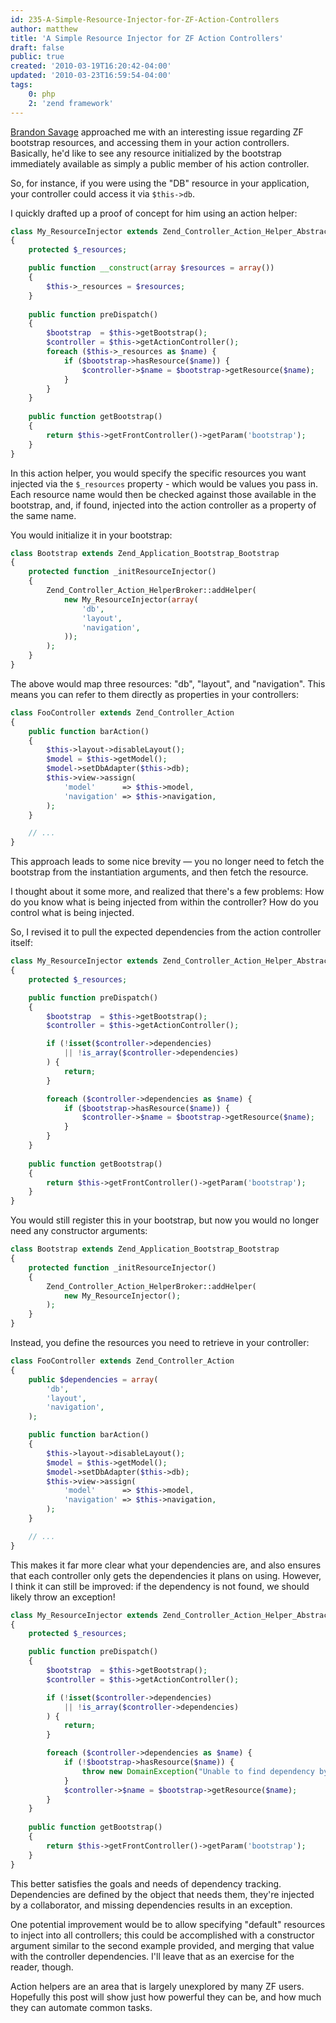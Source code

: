 ```yaml
---
id: 235-A-Simple-Resource-Injector-for-ZF-Action-Controllers
author: matthew
title: 'A Simple Resource Injector for ZF Action Controllers'
draft: false
public: true
created: '2010-03-19T16:20:42-04:00'
updated: '2010-03-23T16:59:54-04:00'
tags:
    0: php
    2: 'zend framework'
---
```

[Brandon Savage](http://www.brandonsavage.net/) approached me with an
interesting issue regarding ZF bootstrap resources, and accessing them in your
action controllers. Basically, he'd like to see any resource initialized by the
bootstrap immediately available as simply a public member of his action
controller.

So, for instance, if you were using the "DB" resource in your application, your
controller could access it via `$this->db`.

<!--- EXTENDED -->

I quickly drafted up a proof of concept for him using an action helper:

```php
class My_ResourceInjector extends Zend_Controller_Action_Helper_Abstract
{
    protected $_resources;

    public function __construct(array $resources = array())
    {
        $this->_resources = $resources;
    }
 
    public function preDispatch()
    {
        $bootstrap  = $this->getBootstrap();
        $controller = $this->getActionController();
        foreach ($this->_resources as $name) {
            if ($bootstrap->hasResource($name)) {
                $controller->$name = $bootstrap->getResource($name);
            }
        }
    }
 
    public function getBootstrap()
    {
        return $this->getFrontController()->getParam('bootstrap');
    }
}
```

In this action helper, you would specify the specific resources you want
injected via the `$_resources` property - which would be values you pass in.
Each resource name would then be checked against those available in the
bootstrap, and, if found, injected into the action controller as a property of
the same name.

You would initialize it in your bootstrap:

```php
class Bootstrap extends Zend_Application_Bootstrap_Bootstrap
{
    protected function _initResourceInjector()
    {
        Zend_Controller_Action_HelperBroker::addHelper(
            new My_ResourceInjector(array(
                'db',
                'layout',
                'navigation',
            ));
        );
    }
}
```

The above would map three resources: "db", "layout", and "navigation". This
means you can refer to them directly as properties in your controllers:

```php
class FooController extends Zend_Controller_Action
{
    public function barAction()
    {
        $this->layout->disableLayout();
        $model = $this->getModel();
        $model->setDbAdapter($this->db);
        $this->view->assign(
            'model'      => $this->model,
            'navigation' => $this->navigation,
        );
    }

    // ...
}
```

This approach leads to some nice brevity — you no longer need to fetch the
bootstrap from the instantiation arguments, and then fetch the resource.

I thought about it some more, and realized that there's a few problems: How do
you know what is being injected from within the controller? How do you control
what is being injected.

So, I revised it to pull the expected dependencies from the action controller itself:

```php
class My_ResourceInjector extends Zend_Controller_Action_Helper_Abstract
{
    protected $_resources;

    public function preDispatch()
    {
        $bootstrap  = $this->getBootstrap();
        $controller = $this->getActionController();

        if (!isset($controller->dependencies) 
            || !is_array($controller->dependencies)
        ) {
            return;
        }

        foreach ($controller->dependencies as $name) {
            if ($bootstrap->hasResource($name)) {
                $controller->$name = $bootstrap->getResource($name);
            }
        }
    }
 
    public function getBootstrap()
    {
        return $this->getFrontController()->getParam('bootstrap');
    }
}
```

You would still register this in your bootstrap, but now you would no longer
need any constructor arguments:

```php
class Bootstrap extends Zend_Application_Bootstrap_Bootstrap
{
    protected function _initResourceInjector()
    {
        Zend_Controller_Action_HelperBroker::addHelper(
            new My_ResourceInjector();
        );
    }
}
```

Instead, you define the resources you need to retrieve in your controller:

```php
class FooController extends Zend_Controller_Action
{
    public $dependencies = array(
        'db',
        'layout',
        'navigation',
    );

    public function barAction()
    {
        $this->layout->disableLayout();
        $model = $this->getModel();
        $model->setDbAdapter($this->db);
        $this->view->assign(
            'model'      => $this->model,
            'navigation' => $this->navigation,
        );
    }

    // ...
}
```

This makes it far more clear what your dependencies are, and also ensures that
each controller only gets the dependencies it plans on using. However, I think
it can still be improved: if the dependency is not found, we should likely
throw an exception!

```php
class My_ResourceInjector extends Zend_Controller_Action_Helper_Abstract
{
    protected $_resources;

    public function preDispatch()
    {
        $bootstrap  = $this->getBootstrap();
        $controller = $this->getActionController();

        if (!isset($controller->dependencies) 
            || !is_array($controller->dependencies)
        ) {
            return;
        }

        foreach ($controller->dependencies as $name) {
            if (!$bootstrap->hasResource($name)) {
                throw new DomainException("Unable to find dependency by name '$name'");
            }
            $controller->$name = $bootstrap->getResource($name);
        }
    }
 
    public function getBootstrap()
    {
        return $this->getFrontController()->getParam('bootstrap');
    }
}
```

This better satisfies the goals and needs of dependency tracking. Dependencies
are defined by the object that needs them, they're injected by a collaborator,
and missing dependencies results in an exception.

One potential improvement would be to allow specifying "default" resources to
inject into all controllers; this could be accomplished with a constructor
argument similar to the second example provided, and merging that value with
the controller dependencies. I'll leave that as an exercise for the reader,
though.

Action helpers are an area that is largely unexplored by many ZF users.
Hopefully this post will show just how powerful they can be, and how much they
can automate common tasks.
